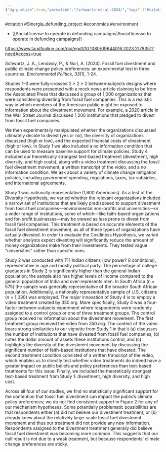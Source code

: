```yaml
---
{"dg-publish":true,"permalink":"/schwartz-et-al-2024/","tags":["#citation","#Sinergia_defunding_project","#economics","#environment"],"created":"2025-10-23T17:42:48.027+01:00","updated":"2025-10-23T18:06:08.742+01:00"}
---
```


#citation #Sinergia_defunding_project #economics #environment 

- [[Social license to operate in defunding campaigns\|Social license to operate in defunding campaigns]]

https://www.tandfonline.com/doi/epdf/10.1080/09644016.2023.2178351?needAccess=true

Schwartz, J. A., Lendway, P., & Nuri, A. (2024). Fossil fuel divestment and public climate change policy preferences: an experimental test in three countries. _Environmental Politics_, _33_(1), 1-24.

Studies 1–3 were fully-crossed 2 × 2 × 2 between‐subjects designs where respondents were presented with a mock news article claiming to be from the Associated Press that discussed a group of 1,000 organizations that were considering divesting from fossil fuel companies. This is a realistic way in which members of the American public might be exposed to information about the divestment movement. For example, a 2020 article in the Wall Street Journal discussed 1,200 institutions that pledged to divest from fossil fuel companies.

We then experimentally manipulated whether the organizations discussed ultimately decide to divest (yes or no), the diversity of organizations discussed (high or low), and the expected financial costs of divestment (high or low). In Study 1 we also included a no information condition that can be used to measure baseline support for climate policies. Study 4 included our theoretically strongest text-based treatment (divestment, high diversity, and high costs), along with a video treatment discussing the fossil fuel divestment movement, a written transcript of the video, and a no information condition. We ask about a variety of climate change mitigation policies, including government spending, regulations, taxes, tax subsidies, and international agreements.

Study 1 was nationally representative (1,600 Americans). As a test of the Diversity Hypothesis, we varied whether the relevant organizations included a narrow set of institutions that are likely predisposed to support divestment from fossil fuel companies––environmental non-profits and universities––or a wider range of institutions, some of which––like faith-based organizations and for-profit businesses––may be viewed as less prone to divest from fossil fuel companies. This treatment is based on accurate elements of the fossil fuel divestment movement, as all of these types of organizations have actually divested. In order to evaluate the Costliness Hypothesis, we varied whether analysts expect divesting will significantly reduce the amount of money organizations make from their investments. They tested vague "universities" rather than specific ones.

Study 2 was conducted with 711 Indian citizens (low power? 8 conditions), representative in age and mostly political party. The percentage of college graduates in Study 2 is significantly higher than the general Indian population; the sample also has higher levels of income compared to the general population of India and over-represents men. In South Africa (n = 575) the sample was generally representative of the broader South African population. Additionally, a nationally representative sample of U.S. citizens (n = 1,030) was employed. The major innovation of Study 4 is to employ a video treatment created by 350.org. More specifically, Study 4 was a four-factor between-subjects experiment where respondents were randomly assigned to a control group or one of three treatment groups. The control group received no information about the divestment movement. The first treatment group received the video from 350.org. The content of the video bears strong similarities to our vignette from Study 1 in that it (a) discusses the number of institutions that have divested from fossil fuel companies, (b) notes the dollar amount of assets these institutions control, and (c) highlights the diversity of the divestment movement by discussing the significant number of faith-based institutions that have divested. The second treatment condition consisted of a written transcript of the video, which enables us to directly test whether video treatments do indeed have a greater impact on public beliefs and policy preferences than text-based treatments for this issue. Finally, we included the theoretically strongest text-based treatment from Study 1: divestment, high diversity, and high cost.

Across all four of our studies, we find no statistically significant support for the contention that fossil fuel divestment can impact the public’s climate policy preferences; we do not find consistent support in Figure 2 for any of our mechanism hypotheses. Some potentially problematic possibilities are that respondents either (a) did not believe our divestment treatment, or (b) already knew about the relatively large-scale fossil fuel divestment movement and thus our treatment did not provide any new information. Respondents assigned to the divestment treatment generally did believe fossil fuel divestment was becoming more common. This suggests that our null result is not due to a weak treatment, but because respondents’ climate change preferences are sticky.